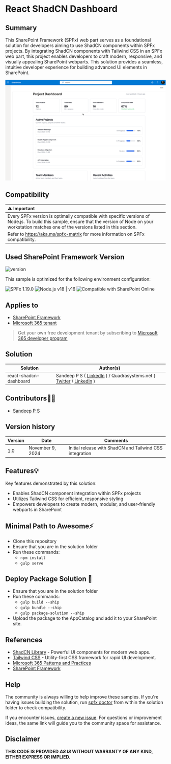 # React ShadCN Dashboard

## Summary

This SharePoint Framework (SPFx) web part serves as a foundational solution for developers aiming to use ShadCN components within SPFx projects. By integrating ShadCN components with Tailwind CSS in an SPFx web part, this project enables developers to craft modern, responsive, and visually appealing SharePoint webparts. This solution provides a seamless, intuitive developer experience for building advanced UI elements in SharePoint.

![Dashboard Screenshot](./assets//Screenshot%202024-11-09%20at%2020.21.27.png)

## Compatibility

| :warning: Important                                                                                                                                                                                                                   |
| :------------------------------------------------------------------------------------------------------------------------------------------------------------------------------------------------------------------------------------ |
| Every SPFx version is optimally compatible with specific versions of Node.js. To build this sample, ensure that the version of Node on your workstation matches one of the versions listed in this section.                 |
| Refer to <https://aka.ms/spfx-matrix> for more information on SPFx compatibility.                                                                                                                                                     |

## Used SharePoint Framework Version

![version](https://img.shields.io/badge/version-1.19.0-green.svg)

This sample is optimized for the following environment configuration:

![SPFx 1.19.0](https://img.shields.io/badge/SPFx-1.19.0-green.svg)
![Node.js v18 | v16](https://img.shields.io/badge/Node.js-v18%20%7C%20v16-green.svg)
![Compatible with SharePoint Online](https://img.shields.io/badge/SharePoint%20Online-Compatible-green.svg)

## Applies to

- [SharePoint Framework](https://aka.ms/spfx)
- [Microsoft 365 tenant](https://docs.microsoft.com/en-us/sharepoint/dev/spfx/set-up-your-developer-tenant)

> Get your own free development tenant by subscribing to [Microsoft 365 developer program](http://aka.ms/o365devprogram)

## Solution

| Solution            | Author(s)                                                                                                                                                                                                                                                 |
| ------------------- | --------------------------------------------------------------------------------------------------------------------------------------------------------------------------------------------------------------------------------------------------------- |
| react-shadcn-dashboard | Sandeep P S ( [LinkedIn](https://www.linkedin.com/in/sandeepps1299/) ) / Quadrasystems.net ( [Twitter](https://www.linkedin.com/company/quadrasystems.net-india-pvt-ltd) / [LinkedIn](https://www.linkedin.com/company/quadrasystems.net-india-pvt-ltd) ) |

## Contributors🧑‍💻

- [Sandeep P S](https://github.com/Sandeep-FED)

## Version history

| Version | Date             | Comments                                |
| ------- | ---------------- | --------------------------------------- |
| 1.0     | November 9, 2024 | Initial release with ShadCN and Tailwind CSS integration |

## Features💡

Key features demonstrated by this solution:

- Enables ShadCN component integration within SPFx projects
- Utilizes Tailwind CSS for efficient, responsive styling
- Empowers developers to create modern, modular, and user-friendly webparts in SharePoint

## Minimal Path to Awesome⚡

- Clone this repository
- Ensure that you are in the solution folder
- Run these commands:
  - `npm install`
  - `gulp serve`

## Deploy Package Solution 🚀

- Ensure that you are in the solution folder
- Run these commands:
  - `gulp build --ship`
  - `gulp bundle --ship`
  - `gulp package-solution --ship`
- Upload the package to the AppCatalog and add it to your SharePoint site.

## References

- [ShadCN Library](https://shadcn.dev) - Powerful UI components for modern web apps.
- [Tailwind CSS](https://tailwindcss.com) - Utility-first CSS framework for rapid UI development.
- [Microsoft 365 Patterns and Practices](https://aka.ms/m365pnp)
- [SharePoint Framework](https://docs.microsoft.com/en-us/sharepoint/dev/spfx/set-up-your-developer-tenant)

## Help

The community is always willing to help improve these samples. If you're having issues building the solution, run [spfx doctor](https://pnp.github.io/cli-microsoft365/cmd/spfx/spfx-doctor/) from within the solution folder to check compatibility.

If you encounter issues, [create a new issue](https://github.com/pnp/sp-dev-fx-webparts/issues/new). For questions or improvement ideas, the same link will guide you to the community space for assistance.

## Disclaimer

**THIS CODE IS PROVIDED _AS IS_ WITHOUT WARRANTY OF ANY KIND, EITHER EXPRESS OR IMPLIED.**